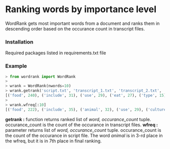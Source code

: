 # Ranking words by importance level

WordRank gets most important words from a document and ranks them in descending order based on the occurance count in transcript files. 

### Installation

Required packages listed in requirements.txt file

### Example
```Python
> from wordrank import WordRank
>
> wrank = WordRank(nwords=10)
> wrank.getrank('script.txt', 'transcript_1.txt', 'transcript_2.txt', 'transcript_3.txt')
[('food', 240), ('include', 31), ('use', 29), ('eat', 27), ('type', 15), ('culture', 8), ('animal', 6), ('price', 4), ('plant', 2), ('taste', 1)]
>
> wrank.wfreq[:10]
[('food', 222), ('include', 35), ('animal', 32), ('use', 29), ('culture', 23), ('price', 22), ('plant', 19), ('taste', 18), ('type', 18), ('eat', 18)]
```

<b>getrank :</b> function returns ranked list of <i>word, occurance_count</i> tuple. occurance_count is the count of the occurance in transcript files. 
<b>wfreq   :</b> parameter returns list of <i>word, occurance_count</i> tuple. occurance_count is the count of the occurance in script file.
The word <i>animal</i> is in 3-rd place in the wfreq, but it is in 7th place in final ranking.

